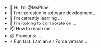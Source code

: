 - 👋 Hi, I’m @MsPhae
- 👀 I’m interested in software development...
- 🌱 I’m currently learning ...
- 💞️ I’m looking to collaborate on ...
- 📫 How to reach me ...
- 😄 Pronouns: ...
- ⚡ Fun fact: I am an Air Force veteran...

<!---
MsPhae/MsPhae is a ✨ special ✨ repository because its `README.md` (this file) appears on your GitHub profile.
You can click the Preview link to take a look at your changes.
--->

